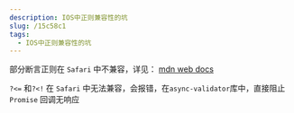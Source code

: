 ```yaml
---
description: IOS中正则兼容性的坑
slug: /15c58c1
tags: 
  - IOS中正则兼容性的坑
---
```



部分断言正则在 `Safari` 中不兼容，详见：
[mdn web docs](https://developer.mozilla.org/zh-CN/docs/Web/JavaScript/Reference/Global_Objects/RegExp#%E6%B5%8F%E8%A7%88%E5%99%A8%E5%85%BC%E5%AE%B9%E6%80%A7)

`?<=` 和`?<!` 在 `Safari` 中无法兼容，会报错，在`async-validator`库中，直接阻止 `Promise` 回调无响应